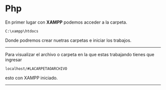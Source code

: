 # Php
En primer lugar con **XAMPP** podemos acceder a la carpeta.
```
C:\xampp\htdocs
```
Donde podremos crear nuetras carpetas e iniciar los trabajos.
___
Para visualizar el archivo o carpeta en la que estas trabajando tienes que ingresar 
```
localhost/#LACARPETAOARCHIVO
```
esto con XAMPP iniciado.
___
